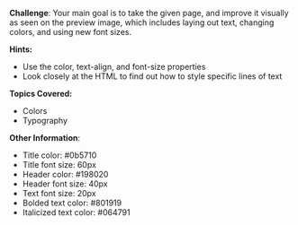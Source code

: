 **Challenge**:
Your main goal is to take the given page, and improve it visually as seen on the preview image, which includes laying out text, changing colors, and using new font sizes.

**Hints:**

- Use the color, text-align, and font-size properties
- Look closely at the HTML to find out how to style specific lines of text

**Topics Covered:**

- Colors
- Typography

**Other Information**:

- Title color: #0b5710
- Title font size: 60px
- Header color: #198020
- Header font size: 40px
- Text font size: 20px
- Bolded text color: #801919
- Italicized text color: #064791

